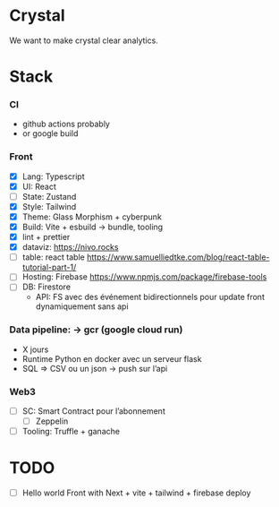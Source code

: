 # Crystal

We want to make crystal clear analytics.

# Stack

### CI

- github actions probably
- or google build

### Front

- [x] Lang: Typescript
- [x] UI: React
- [ ] State: Zustand
- [x] Style: Tailwind
- [x] Theme: Glass Morphism + cyberpunk
- [x] Build: Vite + esbuild -> bundle, tooling
- [x] lint + prettier
- [x] dataviz: https://nivo.rocks
- [ ] table: react table https://www.samuelliedtke.com/blog/react-table-tutorial-part-1/
- [ ] Hosting: Firebase https://www.npmjs.com/package/firebase-tools
- [ ] DB: Firestore
  - API: FS avec des événement bidirectionnels pour update front dynamiquement sans api

### Data pipeline: -> gcr (google cloud run)

- X jours
- Runtime Python en docker avec un serveur flask
- SQL => CSV ou un json
  -> push sur l’api

### Web3

- [ ] SC: Smart Contract pour l’abonnement
  - [ ] Zeppelin
- [ ] Tooling: Truffle + ganache

# TODO

- [ ] Hello world Front with Next + vite + tailwind + firebase deploy
